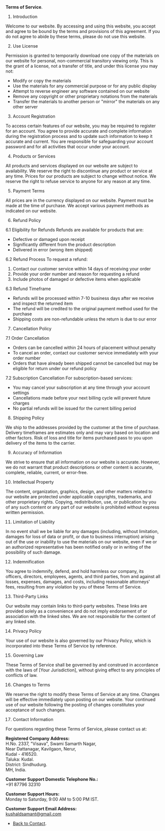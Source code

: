 **Terms of Service**.

1. Introduction

Welcome to our website. By accessing and using this website, you accept and agree to be bound by the terms and provisions of this agreement. If you do not agree to abide by these terms, please do not use this website.

2. Use License

Permission is granted to temporarily download one copy of the materials on our website for personal, non-commercial transitory viewing only. This is the grant of a license, not a transfer of title, and under this license you may not:
- Modify or copy the materials
- Use the materials for any commercial purpose or for any public display
- Attempt to reverse engineer any software contained on our website
- Remove any copyright or other proprietary notations from the materials
- Transfer the materials to another person or "mirror" the materials on any other server

3. Account Registration

To access certain features of our website, you may be required to register for an account. You agree to provide accurate and complete information during the registration process and to update such information to keep it accurate and current. You are responsible for safeguarding your account password and for all activities that occur under your account.

4. Products or Services

All products and services displayed on our website are subject to availability. We reserve the right to discontinue any product or service at any time. Prices for our products are subject to change without notice. We reserve the right to refuse service to anyone for any reason at any time.

5. Payment Terms

All prices are in the currency displayed on our website. Payment must be made at the time of purchase. We accept various payment methods as indicated on our website.

6. Refund Policy

6.1 Eligibility for Refunds
Refunds are available for products that are:
- Defective or damaged upon receipt
- Significantly different from the product description
- Delivered in error (wrong item shipped)

6.2 Refund Process
To request a refund:
1. Contact our customer service within 14 days of receiving your order
2. Provide your order number and reason for requesting a refund
3. Include photos of damaged or defective items when applicable

6.3 Refund Timeframe
- Refunds will be processed within 7-10 business days after we receive and inspect the returned item
- The refund will be credited to the original payment method used for the purchase
- Shipping costs are non-refundable unless the return is due to our error

7. Cancellation Policy

7.1 Order Cancellation
- Orders can be cancelled within 24 hours of placement without penalty
- To cancel an order, contact our customer service immediately with your order number
- Orders that have already been shipped cannot be cancelled but may be eligible for return under our refund policy

7.2 Subscription Cancellation
For subscription-based services:
- You may cancel your subscription at any time through your account settings
- Cancellations made before your next billing cycle will prevent future charges
- No partial refunds will be issued for the current billing period

8. Shipping Policy

We ship to the addresses provided by the customer at the time of purchase. Delivery timeframes are estimates only and may vary based on location and other factors. Risk of loss and title for items purchased pass to you upon delivery of the items to the carrier.

9. Accuracy of Information

We strive to ensure that all information on our website is accurate. However, we do not warrant that product descriptions or other content is accurate, complete, reliable, current, or error-free.

10. Intellectual Property

The content, organization, graphics, design, and other matters related to our website are protected under applicable copyrights, trademarks, and other proprietary rights. Copying, redistribution, use, or publication by you of any such content or any part of our website is prohibited without express written permission.

11. Limitation of Liability

In no event shall we be liable for any damages (including, without limitation, damages for loss of data or profit, or due to business interruption) arising out of the use or inability to use the materials on our website, even if we or an authorized representative has been notified orally or in writing of the possibility of such damage.

12. Indemnification

You agree to indemnify, defend, and hold harmless our company, its officers, directors, employees, agents, and third parties, from and against all losses, expenses, damages, and costs, including reasonable attorneys' fees, resulting from any violation by you of these Terms of Service.

13. Third-Party Links

Our website may contain links to third-party websites. These links are provided solely as a convenience and do not imply endorsement of or association with the linked sites. We are not responsible for the content of any linked site.

14. Privacy Policy

Your use of our website is also governed by our Privacy Policy, which is incorporated into these Terms of Service by reference.

15. Governing Law

These Terms of Service shall be governed by and construed in accordance with the laws of [Your Jurisdiction], without giving effect to any principles of conflicts of law.

16. Changes to Terms

We reserve the right to modify these Terms of Service at any time. Changes will be effective immediately upon posting on our website. Your continued use of our website following the posting of changes constitutes your acceptance of such changes.

17. Contact Information

For questions regarding these Terms of Service, please contact us at:

**Registered Company Address:**  
H.No. 2337, "Visava", Swami Samarth Nagar,  
Near Dattanagar, Kavilgaon, Nerur,  
Kudal - 416520.  
Taluka: Kudal.  
District: Sindhudurg.  
MH, India.

**Customer Support Domestic Telephone No.:**  
+91 87796 32310

**Customer Support Hours:**  
Monday to Saturday, 9:00 AM to 5:00 PM IST.

**Customer Support Email Address:**  
kushaldsamant@gmail.com

- <a href="https://kushalsamant.github.io/contact.html">Back to Contact</a>.  